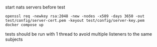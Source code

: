 start nats servers before test
```
openssl req -newkey rsa:2048 -new -nodes -x509 -days 3650 -out test/config/server-cert.pem -keyout test/config/server-key.pem  
docker compose up
```

tests should be run with 1 thread to avoid multiple listeners to the same subjects